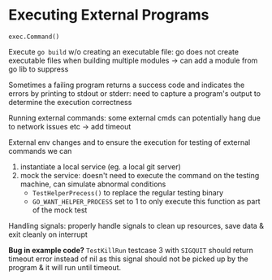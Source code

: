 # Executing External Programs
`exec.Command()` 

Execute `go build` w/o creating an executable file: go does not create executable files when building multiple modules -> can add a module from go lib to suppress 

Sometimes a failing program returns a success code and indicates the errors by printing to stdout or stderr: need to capture a program's output to determine the execution correctness 

Running external commands: some external cmds can potentially hang due to network issues etc -> add timeout

External env changes and to ensure the execution for testing of external commands we can
1. instantiate a local service (eg. a local git server)
2. mock the service: doesn't need to execute the command on the testing machine, can simulate abnormal conditions
    - `TestHelperPrecess()` to replace the regular testing binary
    - `GO_WANT_HELPER_PROCESS` set to 1 to only execute this function as part of the mock test

Handling signals: properly handle signals to clean up resources, save data & exit cleanly on interrupt 

**Bug in example code?** `TestKillRun` testcase 3 with `SIGQUIT` should return timeout error instead of nil as this signal should not be picked up by the program & it will run until timeout. 